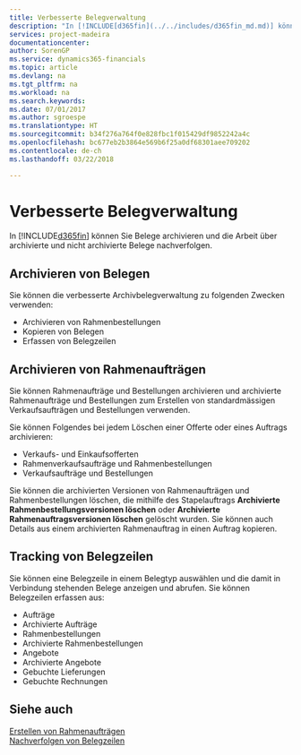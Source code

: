 ```yaml
---
title: Verbesserte Belegverwaltung
description: "In [!INCLUDE[d365fin](../../includes/d365fin_md.md)] können Sie Belege archivieren und die Arbeit über archivierte und nicht archivierte Belege nachverfolgen."
services: project-madeira
documentationcenter: 
author: SorenGP
ms.service: dynamics365-financials
ms.topic: article
ms.devlang: na
ms.tgt_pltfrm: na
ms.workload: na
ms.search.keywords: 
ms.date: 07/01/2017
ms.author: sgroespe
ms.translationtype: HT
ms.sourcegitcommit: b34f276a764f0e828fbc1f015429df9852242a4c
ms.openlocfilehash: bc677eb2b3864e569b6f25a0df68301aee709202
ms.contentlocale: de-ch
ms.lasthandoff: 03/22/2018

---
```

# <a name="enhanced-document-management"></a>Verbesserte Belegverwaltung
In [!INCLUDE[d365fin](../../includes/d365fin_md.md)] können Sie Belege archivieren und die Arbeit über archivierte und nicht archivierte Belege nachverfolgen.  

## <a name="archiving-documents"></a>Archivieren von Belegen  
 Sie können die verbesserte Archivbelegverwaltung zu folgenden Zwecken verwenden:  

- Archivieren von Rahmenbestellungen  
- Kopieren von Belegen  
- Erfassen von Belegzeilen  

## <a name="archiving-blanket-orders"></a>Archivieren von Rahmenaufträgen  
Sie können Rahmenaufträge und Bestellungen archivieren und archivierte Rahmenaufträge und Bestellungen zum Erstellen von standardmässigen Verkaufsaufträgen und Bestellungen verwenden.  

Sie können Folgendes bei jedem Löschen einer Offerte oder eines Auftrags archivieren:  

- Verkaufs- und Einkaufsofferten  
- Rahmenverkaufsaufträge und Rahmenbestellungen  
- Verkaufsaufträge und Bestellungen  

Sie können die archivierten Versionen von Rahmenaufträgen und Rahmenbestellungen löschen, die mithilfe des Stapelauftrags **Archivierte Rahmenbestellungsversionen löschen** oder **Archivierte Rahmenauftragsversionen löschen** gelöscht wurden. Sie können auch Details aus einem archivierten Rahmenauftrag in einen Auftrag kopieren.  

## <a name="tracking-document-lines"></a>Tracking von Belegzeilen  
Sie können eine Belegzeile in einem Belegtyp auswählen und die damit in Verbindung stehenden Belege anzeigen und abrufen. Sie können Belegzeilen erfassen aus:  

- Aufträge  
- Archivierte Aufträge  
- Rahmenbestellungen  
- Archivierte Rahmenbestellungen  
- Angebote  
- Archivierte Angebote  
- Gebuchte Lieferungen  
- Gebuchte Rechnungen  

## <a name="see-also"></a>Siehe auch  
 [Erstellen von Rahmenaufträgen](../../sales-how-to-create-blanket-sales-orders.md)   
 [Nachverfolgen von Belegzeilen](how-to-track-document-lines.md)

